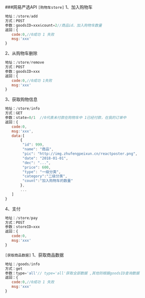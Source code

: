 ###网易严选API
`[购物车store]`
1、加入购物车
```javascript
地址：/store/add
方式：POST
参数：goodsID=xxx&count=2//商品id、加入购物车数量
返回：{
   code:0,//0成功 1 失败
   msg:'xxx'
}
```
2、从购物车删除
```javascript
地址：/store/remove
方式：POST
参数：goodsID=xxx
返回：{
   code:0,//0成功 1失败
   msg:'xxx'
}
```
3、获取购物信息
```javascript
地址：/store/info
方式：GET
参数：state=0/1  //0代表未付款在购物车中 1已经付款，在我的订单中
返回：{
   code:0,
   msg:'xxx',
   data:[
       {
        "id": 999,
        "name": "商品",
        "pic": "http://img.zhufengpeixun.cn/reactposter.png",
        "date": "2018-01-01",
        "dec": "...",
        "price": 600,
        "type": "一级分类",
        "category":"二级分类",
        "count":"加入购物车的数量"
       },
       ...
   ]
}
```
4、支付
```javascript
地址：/store/pay
方式：POST
参数：storeID=xxx
返回：{
   code:0,
   msg:'xxx'
}
```
`[获取商品数据]`
1、获取商品数据
```javascript
地址：/goods/info
方式：get
参数：type='all'// type='all'获取全部数据 ,其他则根据goodsID查询数据
返回：{
   code:0,//0成功 1 失败
   msg:'xxx'
}
```
